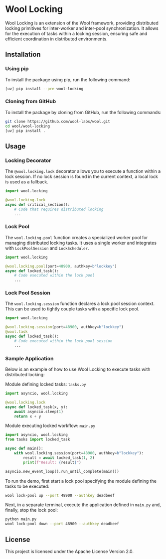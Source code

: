 # Wool Locking

Wool Locking is an extension of the Wool framework, providing distributed locking primitives for inter-worker and inter-pool synchronization. It allows for the execution of tasks within a locking session, ensuring safe and efficient coordination in distributed environments.

## Installation

### Using pip

To install the package using pip, run the following command:

```sh
[uv] pip install --pre wool-locking
```

### Cloning from GitHub

To install the package by cloning from GitHub, run the following commands:

```sh
git clone https://github.com/wool-labs/wool.git
cd wool/wool-locking
[uv] pip install .
```

## Usage

### Locking Decorator

The `@wool.locking.lock` decorator allows you to execute a function within a lock session. If no lock session is found in the current context, a local lock is used as a fallback.

```python
import wool.locking

@wool.locking.lock
async def critical_section():
    # Code that requires distributed locking
    ...
```

### Lock Pool

The `wool.locking.pool` function creates a specialized worker pool for managing distributed locking tasks. It uses a single worker and integrates with `LockPoolSession` and `LockScheduler`.

```python
import wool.locking

@wool.locking.pool(port=48900, authkey=b"lockkey")
async def locked_task():
    # Code executed within the lock pool
    ...
```

### Lock Pool Session

The `wool.locking.session` function declares a lock pool session context. This can be used to tightly couple tasks with a specific lock pool.

```python
import wool.locking

@wool.locking.session(port=48900, authkey=b"lockkey")
@wool.task
async def locked_task():
    # Code executed within the lock pool session
    ...
```

### Sample Application

Below is an example of how to use Wool Locking to execute tasks with distributed locking:

Module defining locked tasks:
`tasks.py`
```python
import asyncio, wool.locking

@wool.locking.lock
async def locked_task(x, y):
    await asyncio.sleep(1)
    return x + y
```

Module executing locked workflow:
`main.py`
```python
import asyncio, wool.locking
from tasks import locked_task

async def main():
    with wool.locking.session(port=48900, authkey=b"lockkey"):
        result = await locked_task(1, 2)
        print(f"Result: {result}")

asyncio.new_event_loop().run_until_complete(main())
```

To run the demo, first start a lock pool specifying the module defining the tasks to be executed:
```bash
wool lock-pool up --port 48900 --authkey deadbeef
```

Next, in a separate terminal, execute the application defined in `main.py` and, finally, stop the lock pool:
```bash
python main.py
wool lock-pool down --port 48900 --authkey deadbeef
```

## License

This project is licensed under the Apache License Version 2.0.
